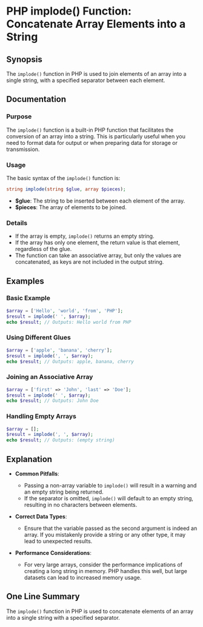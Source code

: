 <!--
Meta Description: # PHP implode() Function: Concatenate Array Elements into a String ## Synopsis The `implode()` function in PHP is used to join elements of an array in...
Meta Keywords: array, string, implode, php, result
-->

# PHP implode() Function: Concatenate Array Elements into a String

## Synopsis
The `implode()` function in PHP is used to join elements of an array into a single string, with a specified separator between each element.

## Documentation
### Purpose
The `implode()` function is a built-in PHP function that facilitates the conversion of an array into a string. This is particularly useful when you need to format data for output or when preparing data for storage or transmission.

### Usage
The basic syntax of the `implode()` function is:

```php
string implode(string $glue, array $pieces);
```

- **$glue**: The string to be inserted between each element of the array.
- **$pieces**: The array of elements to be joined.

### Details
- If the array is empty, `implode()` returns an empty string.
- If the array has only one element, the return value is that element, regardless of the glue.
- The function can take an associative array, but only the values are concatenated, as keys are not included in the output string.

## Examples
### Basic Example
```php
$array = ['Hello', 'world', 'from', 'PHP'];
$result = implode(' ', $array);
echo $result; // Outputs: Hello world from PHP
```

### Using Different Glues
```php
$array = ['apple', 'banana', 'cherry'];
$result = implode(', ', $array);
echo $result; // Outputs: apple, banana, cherry
```

### Joining an Associative Array
```php
$array = ['first' => 'John', 'last' => 'Doe'];
$result = implode(' ', $array);
echo $result; // Outputs: John Doe
```

### Handling Empty Arrays
```php
$array = [];
$result = implode(', ', $array);
echo $result; // Outputs: (empty string)
```

## Explanation
- **Common Pitfalls**:
  - Passing a non-array variable to `implode()` will result in a warning and an empty string being returned.
  - If the separator is omitted, `implode()` will default to an empty string, resulting in no characters between elements.

- **Correct Data Types**:
  - Ensure that the variable passed as the second argument is indeed an array. If you mistakenly provide a string or any other type, it may lead to unexpected results.

- **Performance Considerations**:
  - For very large arrays, consider the performance implications of creating a long string in memory. PHP handles this well, but large datasets can lead to increased memory usage.

## One Line Summary
The `implode()` function in PHP is used to concatenate elements of an array into a single string with a specified separator.